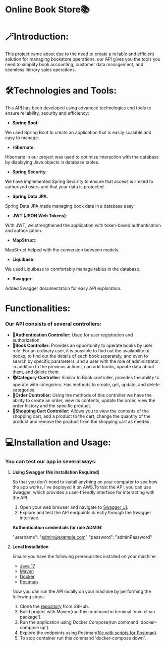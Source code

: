 # **Online Book Store📚**

# 🪄Introduction:
This project came about due to the need to create a reliable and efficient solution for managing bookstore operations. our API gives you the tools you need to simplify book accounting, customer data management, and seamless literary sales operations.

# 🛠️Technologies and Tools:
This API has been developed using advanced technologies and tools to ensure reliability, security and efficiency:

- **Spring Boot**:

We used Spring Boot to create an application that is easily scalable and easy to manage.
- **Hibernate**: 

Hibernate in our project was used to optimize interaction with the database by displaying Java objects in database tables.
- **Spring Security**: 

We have implemented Spring Security to ensure that access is limited to authorized users and that your data is protected.
- **Spring Data JPA**: 

Spring Data JPA made managing book data in a database easy.
- **JWT (JSON Web Tokens)**: 

With JWT, we strengthened the application with token-based authentication and authorization.
- **MapStruct**: 

MapStruct helped with the conversion between models.
- **Liquibase**: 

We used Liquibase to comfortably manage tables in the database.
- **Swagger**:

Added Swagger documentation for easy API exploration.

# Functionalities:
### Our API consists of several controllers:

- **🛂Authentication Controller:** Used for user registration and authorization.
- **📖Book Controller:** Provides an opportunity to operate books by user role. For an ordinary user, it is possible to find out the availability of books, to find out the details of each book separately, and even to search by specific parameters, and a user with the role of administrator, in addition to the previous actions, can add books, update data about them, and delete them.
- **📚Category Controller:** Similar to Book controller, provides the ability to operate with categories. Has methods to create, get, update, and delete categories.
- **🧾Order Controller:** Using the methods of this controller we have the ability to create an order, view its contents, update the order, view the order history and the specific product.
- **🛒Shopping Cart Controller:** Allows you to view the contents of the shopping cart, add a product to the cart, change the quantity of the product and remove the product from the shopping cart as needed.

# 💻Installation and Usage:

### You can test our app in several ways:

1. **Using Swagger (No Installation Required)**
   
   So that you don't need to install anything on your computer to see how the app works, I've deployed it on AWS.To test the API, you can use Swagger, which provides a user-friendly interface for interacting with the API.

   1. Open your web browser and navigate to [Swagger UI](http://ec2-52-90-57-125.compute-1.amazonaws.com/api/swagger-ui/index.html#/).
   2. Explore and test the API endpoints directly through the Swagger interface.


   **Authentication credentials for role ADMIN:**

    "username": "admin@example.com"
    "password": "adminPassword"

2. **Local Installation**

   Ensure you have the following prerequisites installed on your machine:

    - [Java 17](https://www.oracle.com/java/technologies/javase/jdk17-archive-downloads.html)
    - [Maven](https://maven.apache.org/download.cgi)
    - [Docker](https://docs.docker.com/get-docker/)
    - [Postman](https://www.postman.com/downloads/)
   
   Now you can run the API locally on your machine by performing the following steps:
   1. Clone the [repository](https://github.com/irynamatveieva/book-store) from GitHub. 
   2. Build project with Maven(run this command in terminal 'mvn clean package').
   3. Run the application using Docker Compose(run command 'docker-compose up').
   4. Explore the endpoints using Postman([file with scripts for Postman](postman_requests)).
   5. To stop container run this command 'docker-compose down'.

